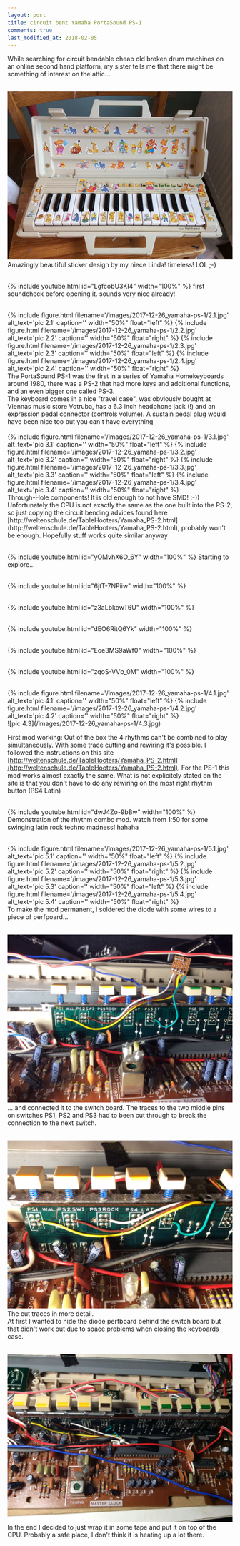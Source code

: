 ```yaml
---
layout: post
title: circuit bent Yamaha PortaSound PS-1
comments: true
last_modified_at: 2018-02-05
---
```


While searching for circuit bendable cheap old broken drum machines on an online second hand platform, my sister tells me that there might be something of interest on the attic...
<br><br>

![pic 1](/images/2017-12-26_yamaha-ps-1/1.jpg)
Amazingly beautiful sticker design by my niece Linda! timeless! LOL ;-)
<br><br>

{% include youtube.html id="LgfcobU3KI4" width="100%" %}
first soundcheck before opening it. sounds very nice already!
<br><br>

<div class="clearfix">
{% include figure.html filename='/images/2017-12-26_yamaha-ps-1/2.1.jpg' alt_text='pic 2.1' caption='' width="50%" float="left" %}
{% include figure.html filename='/images/2017-12-26_yamaha-ps-1/2.2.jpg' alt_text='pic 2.2' caption='' width="50%" float="right" %}
{% include figure.html filename='/images/2017-12-26_yamaha-ps-1/2.3.jpg' alt_text='pic 2.3' caption='' width="50%" float="left" %}
{% include figure.html filename='/images/2017-12-26_yamaha-ps-1/2.4.jpg' alt_text='pic 2.4' caption='' width="50%" float="right" %}
</div>
The PortaSound PS-1 was the first in a series of Yamaha Homekeyboards around 1980, there was a PS-2 that had more keys and additional functions, and an even bigger one called PS-3.<br>
The keyboard comes in a nice &#34;travel case&#34;, was obviously bought at Viennas music store Votruba, has a 6.3 inch headphone jack (!) and an expression pedal connector (controls volume). A sustain pedal plug would have been nice too but you can&#39;t have everything 
<br><br>

<div class="clearfix">
{% include figure.html filename='/images/2017-12-26_yamaha-ps-1/3.1.jpg' alt_text='pic 3.1' caption='' width="50%" float="left" %}
{% include figure.html filename='/images/2017-12-26_yamaha-ps-1/3.2.jpg' alt_text='pic 3.2' caption='' width="50%" float="right" %}
{% include figure.html filename='/images/2017-12-26_yamaha-ps-1/3.3.jpg' alt_text='pic 3.3' caption='' width="50%" float="left" %}
{% include figure.html filename='/images/2017-12-26_yamaha-ps-1/3.4.jpg' alt_text='pic 3.4' caption='' width="50%" float="right" %}
</div>
Through-Hole components! It is old enough to not have SMD! :-))<br>
Unfortunately the CPU is not exactly the same as the one built into the PS-2, so just copying the circuit bending advices found here [http://weltenschule.de/TableHooters/Yamaha_PS-2.html](http://weltenschule.de/TableHooters/Yamaha_PS-2.html), probably won&#39;t be enough. Hopefully stuff works quite similar anyway
<br><br>

{% include youtube.html id="yOMvhX6O_6Y" width="100%" %}
Starting to explore...
<br><br>

{% include youtube.html id="6jtT-7NPiiw" width="100%" %}
<br><br>

{% include youtube.html id="z3aLbkowT6U" width="100%" %}
<br><br>

{% include youtube.html id="dEO6RitQ6Yk" width="100%" %}
<br><br>

{% include youtube.html id="Eoe3MS9aWf0" width="100%" %}
<br><br>

{% include youtube.html id="zqoS-VVb_0M" width="100%" %}
<br><br>

<div class="clearfix">
{% include figure.html filename='/images/2017-12-26_yamaha-ps-1/4.1.jpg' alt_text='pic 4.1' caption='' width="50%" float="left" %}
{% include figure.html filename='/images/2017-12-26_yamaha-ps-1/4.2.jpg' alt_text='pic 4.2' caption='' width="50%" float="right" %}
</div>
![pic 4.3](/images/2017-12-26_yamaha-ps-1/4.3.jpg)

First mod working: Out of the box the 4 rhythms can&#39;t be combined to play simultaneously. With some trace cutting and rewiring it&#39;s possible. I followed the instructions on this site [http://weltenschule.de/TableHooters/Yamaha_PS-2.html](http://weltenschule.de/TableHooters/Yamaha_PS-2.html). For the PS-1 this mod works almost exactly the same. What is not explicitely stated on the site is that you don&#39;t have to do any rewiring on the most right rhythm button (PS4 Latin)
<br><br>

{% include youtube.html id="dwJ4Zo-9bBw" width="100%" %}
Demonstration of the rhythm combo mod. watch from 1:50 for some swinging latin rock techno madness! hahaha
<br><br>

<div class="clearfix">
{% include figure.html filename='/images/2017-12-26_yamaha-ps-1/5.1.jpg' alt_text='pic 5.1' caption='' width="50%" float="left" %}
{% include figure.html filename='/images/2017-12-26_yamaha-ps-1/5.2.jpg' alt_text='pic 5.2' caption='' width="50%" float="right" %}
{% include figure.html filename='/images/2017-12-26_yamaha-ps-1/5.3.jpg' alt_text='pic 5.3' caption='' width="50%" float="left" %}
{% include figure.html filename='/images/2017-12-26_yamaha-ps-1/5.4.jpg' alt_text='pic 5.4' caption='' width="50%" float="right" %}
</div>
To make the mod permanent, I soldered the diode with some wires to a piece of perfpoard...
<br><br>

![pic 7](/images/2017-12-26_yamaha-ps-1/7.jpg)
... and connected it to the switch board. The traces to the two middle pins on switches PS1, PS2 and PS3 had to been cut through to break the connection to the next switch.
<br><br>

![pic 8](/images/2017-12-26_yamaha-ps-1/8.jpg)
The cut traces in more detail.<br>
At first I wanted to hide the diode perfboard behind the switch board but that didn&#39;t work out due to space problems when closing the keyboards case.
<br><br>

![pic 9](/images/2017-12-26_yamaha-ps-1/9.jpg)
In the end I decided to just wrap it in some tape and put it on top of the CPU. Probably a safe place, I don&#39;t think it is heating up a lot there.
<br><br>
